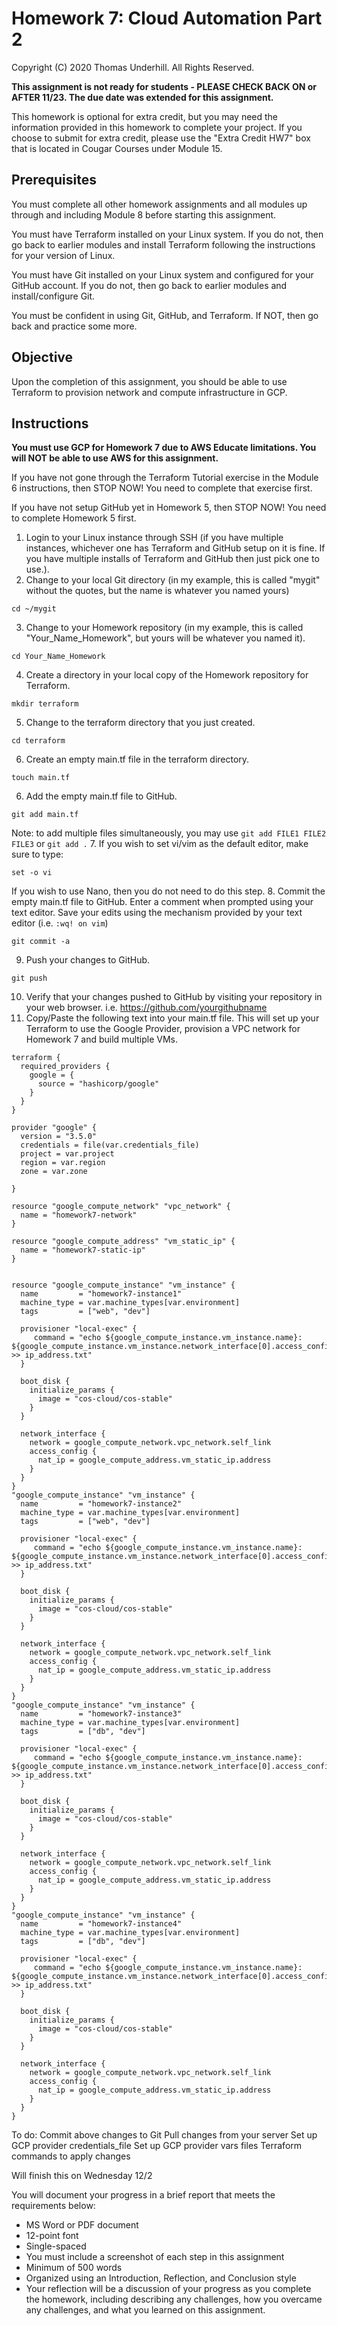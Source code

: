 # Homework 7: Cloud Automation Part 2
Copyright (C) 2020 Thomas Underhill.  All Rights Reserved.

****This assignment is not ready for students - PLEASE CHECK BACK ON or AFTER 11/23.  The due date was extended for this assignment.****

This homework is optional for extra credit, but you may need the information provided in this homework to complete your project.  If you choose to submit for extra credit, please use the "Extra Credit HW7" box that is located in Cougar Courses under Module 15.

## Prerequisites

You must complete all other homework assignments and all modules up through and including Module 8 before starting this assignment.

You must have Terraform installed on your Linux system.  If you do not, then go back to earlier modules and install Terraform following the instructions for your version of Linux.

You must have Git installed on your Linux system and configured for your GitHub account.  If you do not, then go back to earlier modules and install/configure Git.

You must be confident in using Git, GitHub, and Terraform.  If NOT, then go back and practice some more.

## Objective
Upon the completion of this assignment, you should be able to use Terraform to provision network and compute infrastructure in GCP.  

## Instructions
**You must use GCP for Homework 7 due to AWS Educate limitations.  You will NOT be able to use AWS for this assignment.**

If you have not gone through the Terraform Tutorial exercise in the Module 6 instructions, then STOP NOW!  You need to complete that exercise first.

If you have not setup GitHub yet in Homework 5, then STOP NOW!  You need to complete Homework 5 first.

1. Login to your Linux instance through SSH (if you have multiple instances, whichever one has Terraform and GitHub setup on it is fine.  If you have multiple installs of Terraform and GitHub then just pick one to use.).
2. Change to your local Git directory (in my example, this is called "mygit" without the quotes, but the name is whatever you named yours)
```
cd ~/mygit
```
3. Change to your Homework repository (in my example, this is called "Your_Name_Homework", but yours will be whatever you named it).
```
cd Your_Name_Homework
```
4. Create a directory in your local copy of the Homework repository for Terraform.
```
mkdir terraform
```
5. Change to the terraform directory that you just created.
```
cd terraform
```
6. Create an empty main.tf file in the terraform directory.
```
touch main.tf
```
6. Add the empty main.tf file to GitHub.
```
git add main.tf
```
Note: to add multiple files simultaneously, you may use ```git add FILE1 FILE2 FILE3``` or ```git add .```
7. If you wish to set vi/vim as the default editor, make sure to type:
```
set -o vi
```
If you wish to use Nano, then you do not need to do this step.
8. Commit the empty main.tf file to GitHub.  Enter a comment when prompted using your text editor.  Save your edits using the mechanism provided by your text editor (i.e. ```:wq! on vim```)<br>
```
git commit -a
```
9. Push your changes to GitHub.
```
git push
```
10. Verify that your changes pushed to GitHub by visiting your repository in your web browser.  i.e. https://github.com/yourgithubname
11. Copy/Paste the following text into your main.tf file.  This will set up your Terraform to use the Google Provider, provision a VPC network for Homework 7 and build multiple VMs.

```
terraform {
  required_providers {
    google = {
      source = "hashicorp/google"
    }
  }
}

provider "google" {
  version = "3.5.0"
  credentials = file(var.credentials_file)
  project = var.project
  region = var.region
  zone = var.zone

}

resource "google_compute_network" "vpc_network" {
  name = "homework7-network"
}

resource "google_compute_address" "vm_static_ip" {
  name = "homework7-static-ip"
}


resource "google_compute_instance" "vm_instance" {
  name         = "homework7-instance1"
  machine_type = var.machine_types[var.environment]
  tags         = ["web", "dev"]

  provisioner "local-exec" {
     command = "echo ${google_compute_instance.vm_instance.name}:  ${google_compute_instance.vm_instance.network_interface[0].access_config[0].nat_ip} >> ip_address.txt"
  }

  boot_disk {
    initialize_params {
      image = "cos-cloud/cos-stable"
    }
  }

  network_interface {
    network = google_compute_network.vpc_network.self_link
    access_config {
      nat_ip = google_compute_address.vm_static_ip.address
    }
  }
}
"google_compute_instance" "vm_instance" {
  name         = "homework7-instance2"
  machine_type = var.machine_types[var.environment]
  tags         = ["web", "dev"]

  provisioner "local-exec" {
     command = "echo ${google_compute_instance.vm_instance.name}:  ${google_compute_instance.vm_instance.network_interface[0].access_config[0].nat_ip} >> ip_address.txt"
  }

  boot_disk {
    initialize_params {
      image = "cos-cloud/cos-stable"
    }
  }

  network_interface {
    network = google_compute_network.vpc_network.self_link
    access_config {
      nat_ip = google_compute_address.vm_static_ip.address
    }
  }
}
"google_compute_instance" "vm_instance" {
  name         = "homework7-instance3"
  machine_type = var.machine_types[var.environment]
  tags         = ["db", "dev"]

  provisioner "local-exec" {
     command = "echo ${google_compute_instance.vm_instance.name}:  ${google_compute_instance.vm_instance.network_interface[0].access_config[0].nat_ip} >> ip_address.txt"
  }

  boot_disk {
    initialize_params {
      image = "cos-cloud/cos-stable"
    }
  }

  network_interface {
    network = google_compute_network.vpc_network.self_link
    access_config {
      nat_ip = google_compute_address.vm_static_ip.address
    }
  }
}
"google_compute_instance" "vm_instance" {
  name         = "homework7-instance4"
  machine_type = var.machine_types[var.environment]
  tags         = ["db", "dev"]

  provisioner "local-exec" {
     command = "echo ${google_compute_instance.vm_instance.name}:  ${google_compute_instance.vm_instance.network_interface[0].access_config[0].nat_ip} >> ip_address.txt"
  }

  boot_disk {
    initialize_params {
      image = "cos-cloud/cos-stable"
    }
  }

  network_interface {
    network = google_compute_network.vpc_network.self_link
    access_config {
      nat_ip = google_compute_address.vm_static_ip.address
    }
  }
}
```
To do:
Commit above changes to Git
Pull changes from your server
Set up GCP provider credentials_file
Set up GCP provider vars files
Terraform commands to apply changes

Will finish this on Wednesday 12/2



You will document your progress in a brief report that meets the requirements below:
<ul>
  <li>MS Word or PDF document
  <li>12-point font
  <li>Single-spaced
  <li>You must include a screenshot of each step in this assignment
  <li>Minimum of 500 words
  <li>Organized using an Introduction, Reflection, and Conclusion style
  <li>Your reflection will be a discussion of your progress as you complete the homework, including describing any challenges, how you overcame any challenges, and what you learned on this assignment.
</ul>
